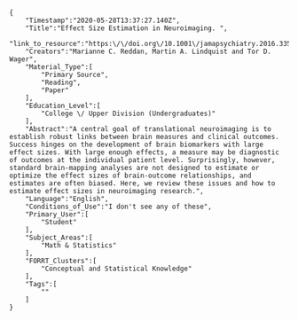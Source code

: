 
    {
        "Timestamp":"2020-05-28T13:37:27.140Z",
        "Title":"Effect Size Estimation in Neuroimaging. ",
        "link_to_resource":"https:\/\/doi.org\/10.1001\/jamapsychiatry.2016.3356",
        "Creators":"Marianne C. Reddan, Martin A. Lindquist and Tor D. Wager",
        "Material_Type":[
            "Primary Source",
            "Reading",
            "Paper"
        ],
        "Education_Level":[
            "College \/ Upper Division (Undergraduates)"
        ],
        "Abstract":"A central goal of translational neuroimaging is to establish robust links between brain measures and clinical outcomes. Success hinges on the development of brain biomarkers with large effect sizes. With large enough effects, a measure may be diagnostic of outcomes at the individual patient level. Surprisingly, however, standard brain-mapping analyses are not designed to estimate or optimize the effect sizes of brain-outcome relationships, and estimates are often biased. Here, we review these issues and how to estimate effect sizes in neuroimaging research.",
        "Language":"English",
        "Conditions_of_Use":"I don't see any of these",
        "Primary_User":[
            "Student"
        ],
        "Subject_Areas":[
            "Math & Statistics"
        ],
        "FORRT_Clusters":[
            "Conceptual and Statistical Knowledge"
        ],
        "Tags":[
            ""
        ]
    }
